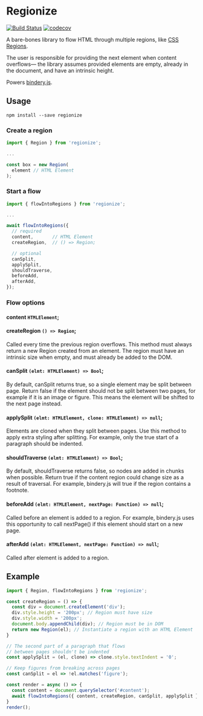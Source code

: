 # Regionize

[![Build Status](https://travis-ci.org/evnbr/regionize.svg?branch=master)](https://travis-ci.org/evnbr/regionize)
[![codecov](https://codecov.io/gh/evnbr/regionize/branch/master/graph/badge.svg)](https://codecov.io/gh/evnbr/regionize)

A bare-bones library to flow HTML through multiple regions,
like [CSS Regions](http://alistapart.com/blog/post/css-regions-considered-harmful).

The user is responsible for providing the next element when content
overflows— the library assumes provided elements are empty, already in the document, and
have an intrinsic height.

Powers [bindery.js](https://evanbrooks.info/bindery/).

## Usage

```
npm install --save regionize
```

### Create a region

```js
import { Region } from 'regionize';

...

const box = new Region(
  element // HTML Element
);
```

### Start a flow

```js
import { flowIntoRegions } from 'regionize';

...

await flowIntoRegions({
  // required
  content,       // HTML Element
  createRegion,  // () => Region;

  // optional
  canSplit,
  applySplit,
  shouldTraverse,
  beforeAdd,
  afterAdd,
});
```

### Flow options

#### content `HTMLElement`;

#### createRegion `() => Region`;
Called every time the previous region overflows. This method must always
return a new Region created from an element. The region
must have an intrinsic size when empty, and must already
be added to the DOM.

#### canSplit `(elmt: HTMLElement) => Bool`;
By default, canSplit returns true, so a single element may be split between page.
Return false if the element should not be split between two pages,
for example if it is an image or figure. This
means the element will be shifted to the next page instead.

#### applySplit `(elmt: HTMLElement, clone: HTMLElement) => null`;
Elements are cloned when they split between pages. Use this method
to apply extra styling after splitting. For example, only the true
start of a paragraph should be indented.

#### shouldTraverse `(elmt: HTMLElement) => Bool`;
By default, shouldTraverse returns false, so nodes are added in chunks when
possible. Return true if the content region could change size as a result of
traversal. For example, bindery.js will true if the region contains a footnote.

#### beforeAdd `(elmt: HTMLElement, nextPage: Function) => null`;
Called before an element is added to a region. For example,
bindery.js uses this opportunity to call nextPage() if this element
should start on a new page.

#### afterAdd `(elmt: HTMLElement, nextPage: Function) => null`;
Called after element is added to a region.


## Example
```js
import { Region, flowIntoRegions } from 'regionize';

const createRegion = () => {
  const div = document.createElement('div');
  div.style.height = '200px'; // Region must have size
  div.style.width = '200px';
  document.body.appendChild(div); // Region must be in DOM
  return new Region(el); // Instantiate a region with an HTML Element
}

// The second part of a paragraph that flows
// between pages shouldn't be indented
const applySplit = (el, clone) => clone.style.textIndent = '0';

// Keep figures from breaking across pages
const canSplit = el => !el.matches('figure');

const render = async () => {
  const content = document.querySelector('#content');
  await flowIntoRegions({ content, createRegion, canSplit, applySplit });
}
render();
```
